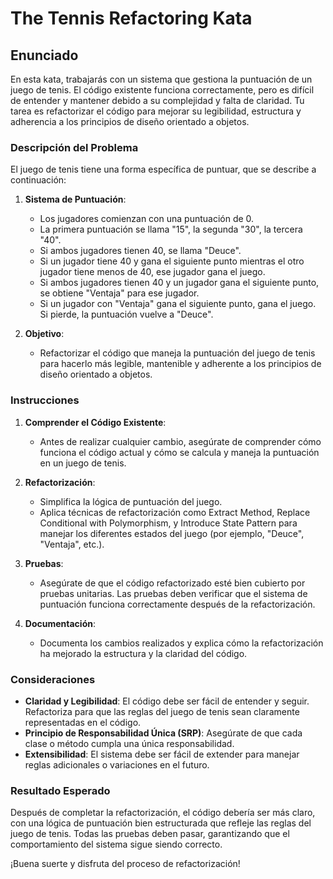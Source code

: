 # The Tennis Refactoring Kata

## Enunciado

En esta kata, trabajarás con un sistema que gestiona la puntuación de un juego de tenis. El código existente funciona correctamente, pero es difícil de entender y mantener debido a su complejidad y falta de claridad. Tu tarea es refactorizar el código para mejorar su legibilidad, estructura y adherencia a los principios de diseño orientado a objetos.

### Descripción del Problema

El juego de tenis tiene una forma específica de puntuar, que se describe a continuación:

1. **Sistema de Puntuación**:
    - Los jugadores comienzan con una puntuación de 0.
    - La primera puntuación se llama "15", la segunda "30", la tercera "40".
    - Si ambos jugadores tienen 40, se llama "Deuce".
    - Si un jugador tiene 40 y gana el siguiente punto mientras el otro jugador tiene menos de 40, ese jugador gana el juego.
    - Si ambos jugadores tienen 40 y un jugador gana el siguiente punto, se obtiene "Ventaja" para ese jugador.
    - Si un jugador con "Ventaja" gana el siguiente punto, gana el juego. Si pierde, la puntuación vuelve a "Deuce".

2. **Objetivo**:
    - Refactorizar el código que maneja la puntuación del juego de tenis para hacerlo más legible, mantenible y adherente a los principios de diseño orientado a objetos.

### Instrucciones

1. **Comprender el Código Existente**:
    - Antes de realizar cualquier cambio, asegúrate de comprender cómo funciona el código actual y cómo se calcula y maneja la puntuación en un juego de tenis.

2. **Refactorización**:
    - Simplifica la lógica de puntuación del juego.
    - Aplica técnicas de refactorización como Extract Method, Replace Conditional with Polymorphism, y Introduce State Pattern para manejar los diferentes estados del juego (por ejemplo, "Deuce", "Ventaja", etc.).

3. **Pruebas**:
    - Asegúrate de que el código refactorizado esté bien cubierto por pruebas unitarias. Las pruebas deben verificar que el sistema de puntuación funciona correctamente después de la refactorización.

4. **Documentación**:
    - Documenta los cambios realizados y explica cómo la refactorización ha mejorado la estructura y la claridad del código.

### Consideraciones

- **Claridad y Legibilidad**: El código debe ser fácil de entender y seguir. Refactoriza para que las reglas del juego de tenis sean claramente representadas en el código.
- **Principio de Responsabilidad Única (SRP)**: Asegúrate de que cada clase o método cumpla una única responsabilidad.
- **Extensibilidad**: El sistema debe ser fácil de extender para manejar reglas adicionales o variaciones en el futuro.

### Resultado Esperado

Después de completar la refactorización, el código debería ser más claro, con una lógica de puntuación bien estructurada que refleje las reglas del juego de tenis. Todas las pruebas deben pasar, garantizando que el comportamiento del sistema sigue siendo correcto.

¡Buena suerte y disfruta del proceso de refactorización!
